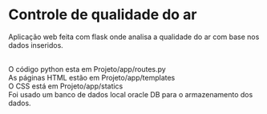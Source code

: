 # Controle de qualidade do ar
 Aplicação web feita com flask onde analisa a qualidade do ar com base nos dados inseridos.

<br>
O código python esta em Projeto/app/routes.py 
<br>
As páginas HTML estão em Projeto/app/templates 
<br>
O CSS está em Projeto/app/statics
<br> 
Foi usado um banco de dados local oracle DB para o armazenamento dos dados.
